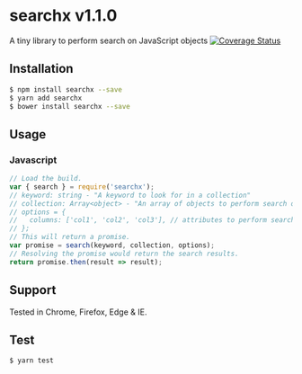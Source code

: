 # searchx v1.1.0
A tiny library to perform search on JavaScript objects
[![Coverage Status](https://coveralls.io/repos/github/aayani/searchX/badge.svg?branch=master)](https://coveralls.io/github/aayani/searchX?branch=master)
## Installation
```sh
$ npm install searchx --save
$ yarn add searchx
$ bower install searchx --save
```
## Usage
### Javascript
```javascript
// Load the build.
var { search } = require('searchx');
// keyword: string - "A keyword to look for in a collection"
// collection: Array<object> - "An array of objects to perform search on"
// options = {
//   columns: ['col1', 'col2', 'col3'], // attributes to perform search on. (null by default)
// };
// This will return a promise.
var promise = search(keyword, collection, options);
// Resolving the promise would return the search results.
return promise.then(result => result);
```
## Support
Tested in Chrome, Firefox, Edge & IE.
## Test
```sh
$ yarn test
```